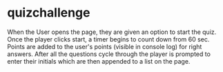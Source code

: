 # quizchallenge

When the User opens the page, they are given an option to start the quiz. Once the player clicks start, a timer begins to count down from 60 sec. Points are added to the user's points (visible in console log) for right answers. After all the questions cycle through the player is prompted to enter their initials which are then appended to a list on the page. 
